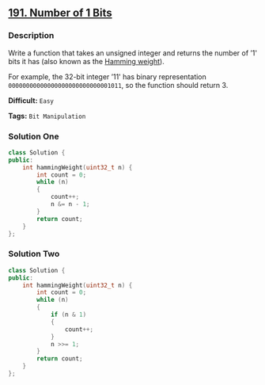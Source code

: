 ## [191. Number of 1 Bits](https://leetcode.com/problems/number-of-1-bits/#/description)

### Description

Write a function that takes an unsigned integer and returns the number of ’1' bits it has (also known as the [Hamming weight](http://en.wikipedia.org/wiki/Hamming_weight)).

For example, the 32-bit integer ’11' has binary representation `00000000000000000000000000001011`, so the function should return 3.



**Difficult:** `Easy`

**Tags:** `Bit Manipulation`



### Solution One

```c++
class Solution {
public:
    int hammingWeight(uint32_t n) {
        int count = 0;
        while (n)
        {
            count++;
            n &= n - 1;
        }
        return count;
    }
};
```



### Solution Two

```c++
class Solution {
public:
    int hammingWeight(uint32_t n) {
        int count = 0;
        while (n)
        {
            if (n & 1)
            {
                count++;
            }
            n >>= 1;
        }
        return count;
    }
};
```



